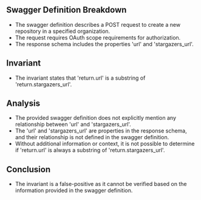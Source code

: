 ## Swagger Definition Breakdown
- The swagger definition describes a POST request to create a new repository in a specified organization.
- The request requires OAuth scope requirements for authorization.
- The response schema includes the properties 'url' and 'stargazers_url'.

## Invariant
- The invariant states that 'return.url' is a substring of 'return.stargazers_url'.

## Analysis
- The provided swagger definition does not explicitly mention any relationship between 'url' and 'stargazers_url'.
- The 'url' and 'stargazers_url' are properties in the response schema, and their relationship is not defined in the swagger definition.
- Without additional information or context, it is not possible to determine if 'return.url' is always a substring of 'return.stargazers_url'.

## Conclusion
- The invariant is a false-positive as it cannot be verified based on the information provided in the swagger definition.
